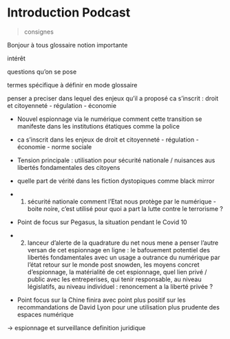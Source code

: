 


# Introduction Podcast 
> consignes

Bonjour à tous
glossaire notion importante


intérêt


questions qu’on se pose


termes spécifique à définir en mode glossaire

  


  

penser a preciser dans lequel des enjeux qu’il a proposé ca s’inscrit : droit et citoyenneté - régulation - économie

  


  

-   Nouvel espionnage via le numérique comment cette transition se manifeste dans les institutions étatiques comme la police
    
-   ca s’inscrit dans les enjeux de droit et citoyenneté - régulation - économie - norme sociale
    
-   Tension principale : utilisation pour sécurité nationale / nuisances aus libertés fondamentales des citoyens
    
-   quelle part de vérité dans les fiction dystopiques comme black mirror
    
-   1. sécurité nationale comment l’Etat nous protège par le numérique - boite noire, c’est utilisé pour quoi a part la lutte contre le terrorisme ?
    
-   Point de focus sur Pegasus, la situation pendant le Covid 10
    
-   2. lanceur d’alerte de la quadrature du net nous mene a penser l’autre versan de cet espionnage en ligne : le bafouement potentiel des libertés fondamentales avec un usage a outrance du numérique par l’état retour sur le monde post snowden, les moyens concret d’espionnage, la matérialité de cet espionnage, quel lien privé / public avec les entreperises, qui tenir responsable, au niveau législatifs, au niveau individuel : renoncement a la liberté privée ?
    
-   Point focus sur la Chine finira avec point plus positif sur les recommandations de David Lyon pour une utilisation plus prudente des espaces numérique
    

  


  

→ espionnage et surveillance definition juridique
<!--stackedit_data:
eyJoaXN0b3J5IjpbODUwNjY1MDMzXX0=
-->
